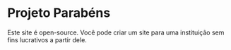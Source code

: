 # Projeto Parabéns

Este site é open-source. Você pode criar um site para uma instituição sem fins lucrativos a partir dele.
